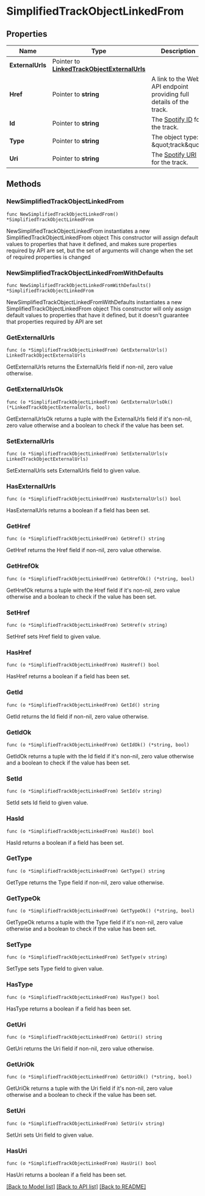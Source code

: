# SimplifiedTrackObjectLinkedFrom

## Properties

Name | Type | Description | Notes
------------ | ------------- | ------------- | -------------
**ExternalUrls** | Pointer to [**LinkedTrackObjectExternalUrls**](LinkedTrackObjectExternalUrls.md) |  | [optional] 
**Href** | Pointer to **string** | A link to the Web API endpoint providing full details of the track.  | [optional] 
**Id** | Pointer to **string** | The [Spotify ID](/documentation/web-api/concepts/spotify-uris-ids) for the track.  | [optional] 
**Type** | Pointer to **string** | The object type: \&quot;track\&quot;.  | [optional] 
**Uri** | Pointer to **string** | The [Spotify URI](/documentation/web-api/concepts/spotify-uris-ids) for the track.  | [optional] 

## Methods

### NewSimplifiedTrackObjectLinkedFrom

`func NewSimplifiedTrackObjectLinkedFrom() *SimplifiedTrackObjectLinkedFrom`

NewSimplifiedTrackObjectLinkedFrom instantiates a new SimplifiedTrackObjectLinkedFrom object
This constructor will assign default values to properties that have it defined,
and makes sure properties required by API are set, but the set of arguments
will change when the set of required properties is changed

### NewSimplifiedTrackObjectLinkedFromWithDefaults

`func NewSimplifiedTrackObjectLinkedFromWithDefaults() *SimplifiedTrackObjectLinkedFrom`

NewSimplifiedTrackObjectLinkedFromWithDefaults instantiates a new SimplifiedTrackObjectLinkedFrom object
This constructor will only assign default values to properties that have it defined,
but it doesn't guarantee that properties required by API are set

### GetExternalUrls

`func (o *SimplifiedTrackObjectLinkedFrom) GetExternalUrls() LinkedTrackObjectExternalUrls`

GetExternalUrls returns the ExternalUrls field if non-nil, zero value otherwise.

### GetExternalUrlsOk

`func (o *SimplifiedTrackObjectLinkedFrom) GetExternalUrlsOk() (*LinkedTrackObjectExternalUrls, bool)`

GetExternalUrlsOk returns a tuple with the ExternalUrls field if it's non-nil, zero value otherwise
and a boolean to check if the value has been set.

### SetExternalUrls

`func (o *SimplifiedTrackObjectLinkedFrom) SetExternalUrls(v LinkedTrackObjectExternalUrls)`

SetExternalUrls sets ExternalUrls field to given value.

### HasExternalUrls

`func (o *SimplifiedTrackObjectLinkedFrom) HasExternalUrls() bool`

HasExternalUrls returns a boolean if a field has been set.

### GetHref

`func (o *SimplifiedTrackObjectLinkedFrom) GetHref() string`

GetHref returns the Href field if non-nil, zero value otherwise.

### GetHrefOk

`func (o *SimplifiedTrackObjectLinkedFrom) GetHrefOk() (*string, bool)`

GetHrefOk returns a tuple with the Href field if it's non-nil, zero value otherwise
and a boolean to check if the value has been set.

### SetHref

`func (o *SimplifiedTrackObjectLinkedFrom) SetHref(v string)`

SetHref sets Href field to given value.

### HasHref

`func (o *SimplifiedTrackObjectLinkedFrom) HasHref() bool`

HasHref returns a boolean if a field has been set.

### GetId

`func (o *SimplifiedTrackObjectLinkedFrom) GetId() string`

GetId returns the Id field if non-nil, zero value otherwise.

### GetIdOk

`func (o *SimplifiedTrackObjectLinkedFrom) GetIdOk() (*string, bool)`

GetIdOk returns a tuple with the Id field if it's non-nil, zero value otherwise
and a boolean to check if the value has been set.

### SetId

`func (o *SimplifiedTrackObjectLinkedFrom) SetId(v string)`

SetId sets Id field to given value.

### HasId

`func (o *SimplifiedTrackObjectLinkedFrom) HasId() bool`

HasId returns a boolean if a field has been set.

### GetType

`func (o *SimplifiedTrackObjectLinkedFrom) GetType() string`

GetType returns the Type field if non-nil, zero value otherwise.

### GetTypeOk

`func (o *SimplifiedTrackObjectLinkedFrom) GetTypeOk() (*string, bool)`

GetTypeOk returns a tuple with the Type field if it's non-nil, zero value otherwise
and a boolean to check if the value has been set.

### SetType

`func (o *SimplifiedTrackObjectLinkedFrom) SetType(v string)`

SetType sets Type field to given value.

### HasType

`func (o *SimplifiedTrackObjectLinkedFrom) HasType() bool`

HasType returns a boolean if a field has been set.

### GetUri

`func (o *SimplifiedTrackObjectLinkedFrom) GetUri() string`

GetUri returns the Uri field if non-nil, zero value otherwise.

### GetUriOk

`func (o *SimplifiedTrackObjectLinkedFrom) GetUriOk() (*string, bool)`

GetUriOk returns a tuple with the Uri field if it's non-nil, zero value otherwise
and a boolean to check if the value has been set.

### SetUri

`func (o *SimplifiedTrackObjectLinkedFrom) SetUri(v string)`

SetUri sets Uri field to given value.

### HasUri

`func (o *SimplifiedTrackObjectLinkedFrom) HasUri() bool`

HasUri returns a boolean if a field has been set.


[[Back to Model list]](../README.md#documentation-for-models) [[Back to API list]](../README.md#documentation-for-api-endpoints) [[Back to README]](../README.md)


